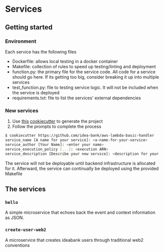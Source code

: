# Services

## Getting started

### Environment

Each service has the following files

- Dockerfile: allows local testing in a docker container
- Makefile: collection of rules to speed up testing/linting and deployment
- function.py: the primary file for the service code. All code for a service should go here. If its getting too big, consider breaking it up into multiple services
- test_function.py: file to testing service logic. It will not be included when the service is deployed
- requirements.txt: file to list the services' external dependencies

### New services

1) Use [this](https://github.com/idea-bank/aws-lambda-basic-handler) [cookiecutter](https://github.com/cookiecutter/cookiecutter) to generate the project
2) Follow the prompts to complete the process

```bash
$ cookiecutter https://github.com/idea-bank/aws-lambda-basic-handler
service_name [A name for your service]: <a-name-for-your-service>
service_author [Your Name]: <enter your name>
service_execution_policy [...]: <execution ARN>
service_description [Describe your new service]: <description for your service>
```

The service will not be deployable until backend infrastructure is allocated for it. Afterward, the service can continually be deployed using the provided Makefile

## The services

### `hello`

A simple microservice that echoes back the event and context information as JSON.

### `create-user-web2`

A microservice that creates ideabank users through traditional web2 conventions

